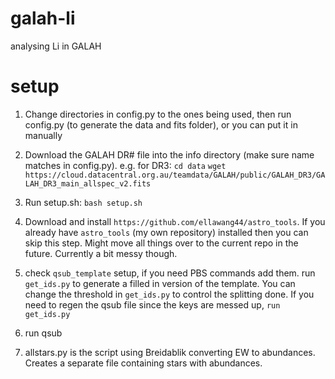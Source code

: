# galah-li
analysing Li in GALAH

# setup 
1. Change directories in config.py to the ones being used, then run config.py (to generate the data and fits folder), or you can put it in manually

2. Download the GALAH DR# file into the info directory (make sure name matches in config.py). e.g. for DR3:
`cd data`
`wget https://cloud.datacentral.org.au/teamdata/GALAH/public/GALAH_DR3/GALAH_DR3_main_allspec_v2.fits`

3. Run setup.sh: `bash setup.sh`

4. Download and install `https://github.com/ellawang44/astro_tools`. If you already have `astro_tools` (my own repository) installed then you can skip this step. Might move all things over to the current repo in the future. Currently a bit messy though. 

5. check `qsub_template` setup, if you need PBS commands add them. run `get_ids.py` to generate a filled in version of the template. You can change the threshold in `get_ids.py` to control the splitting done. 
If you need to regen the qsub file since the keys are messed up, `run get_ids.py`

6. run qsub

7. allstars.py is the script using Breidablik converting EW to abundances. Creates a separate file containing stars with abundances.

